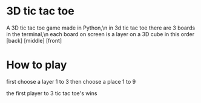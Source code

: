 # 3D tic tac toe
A 3D tic tac toe game made in Python,\n
in 3d tic tac toe there are 3 boards in the terminal,\n
each board on screen is a layer on a 3D cube in this order \[back\] \[middle\] \[front\]

# How to play
first choose a layer 1 to 3
then choose a place 1 to 9

the first player to 3 tic tac toe's wins
